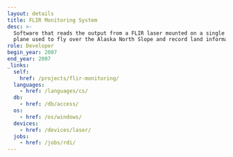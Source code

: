 ```yaml
---
layout: details
title: FLIR Monitoring System
desc: >-
  Software that reads the output from a FLIR laser mounted on a single engine
  plane used to fly over the Alaska North Slope and record land information.
role: Developer
begin_year: 2007
end_year: 2007
_links:
  self:
    href: /projects/flir-monitoring/
  languages:
    - href: /languages/cs/
  db:
    - href: /db/access/
  os:
    - href: /os/windows/
  devices:
    - href: /devices/laser/
  jobs:
    - href: /jobs/rdi/
---
```

